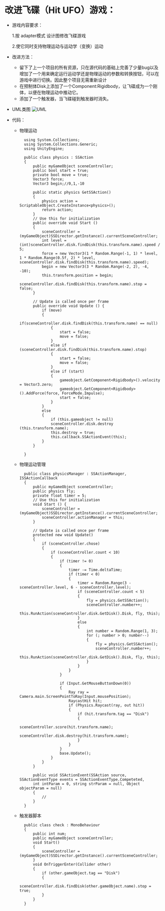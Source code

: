 # 改进飞碟（Hit UFO）游戏：
+ 游戏内容要求：

    1.按 adapter模式 设计图修改飞碟游戏
  
    2.使它同时支持物理运动与运动学（变换）运动
  
+ 改进方法：

    + 留下了上一个项目的所有资源，只在源代码的基础上完善了少量bug以及增加了一个用来确定运行运动学还是物理运动的参数和转换按钮，可以在游戏中进行切换。因此整个项目无需重新设计
    + 在预制体Disk上添加了一个Component:Rigidbody，让飞碟成为一个刚体，以便在物理运动中推动它。
    + 添加了一个触发器，当飞碟碰到触发器时消失。

+ UML类图
![UML]()
+ 代码：
    + 物理运动
  
            using System.Collections;
            using System.Collections.Generic;
            using UnityEngine;

            public class physics : SSAction
            {
                public myGameObject sceneController;
                public bool start = true;
                private bool move = true;
                Vector3 force;
                Vector3 begin;//0,1,-10

                public static physics GetSSAction()
                {
                    physics action = ScriptableObject.CreateInstance<physics>();
                    return action;
                }
                // Use this for initialization
                public override void Start ()
                {
                    sceneController = (myGameObject)SSDirector.getInstance().currentSceneController;
                    int level = (int)sceneController.disk.findDisk(this.transform.name).speed / 5;
                    force = new Vector3(1 * Random.Range(-1, 1) * level, 1 * Random.Range(0.5f, 2) * level, sceneController.disk.findDisk(this.transform.name).speed);
                    begin = new Vector3(3 * Random.Range(-2, 2), -4, -10);
                    this.transform.position = begin;
                    sceneController.disk.findDisk(this.transform.name).stop = false;
                }
	
	            // Update is called once per frame
	            public override void Update () {
                    if (move)
                    {
                        if(sceneController.disk.findDisk(this.transform.name) == null)
                        {
                            start = false;
                            move = false;
                        }
                        else if (sceneController.disk.findDisk(this.transform.name).stop)
                        {
                            start = false;
                            move = false;
                        }
                        else if (start)
                        {
                            gameobject.GetComponent<Rigidbody>().velocity = Vector3.zero;
                            gameobject.GetComponent<Rigidbody>().AddForce(force, ForceMode.Impulse);
                            start = false;
                        }
                    }
                    else
                    {
                        if (this.gameobject != null)
                        sceneController.disk.destroy   (this.transform.name);
                        this.destroy = true;
                        this.callback.SSActionEvent(this);
                    }
	            }
    
            }
    + 物理运动管理

            public class physicsManager : SSActionManager, ISSActionCallback
            {
                public myGameObject sceneController;
                public physics fly;
                private float timer = 5;
                // Use this for initialization
                void Start () {
                    sceneController = (myGameObject)SSDirector.getInstance().currentSceneController;
                    sceneController.actionManager = this;
                }

                // Update is called once per frame
                protected new void Update()
                {
                    if (sceneController.chose)
                    {
                        if (sceneController.count < 10)
                        {
                            if (timer != 0)
                            {
                                timer -= Time.deltaTime;
                                if (timer < 0)
                                {
                                    timer = Random.Range(3 - sceneController.level, 6 - sceneController.level);
                                    if (sceneController.count < 5)
                                    {
                                        fly = physics.GetSSAction();
                                        sceneController.number++;
                                        this.RunAction(sceneController.disk.GetDisk().Disk, fly, this);
                                    }
                                    else
                                    {
                                        int number = Random.Range(1, 3);
                                        for (; number > 0; number--)
                                        {
                                            fly = physics.GetSSAction();
                                            sceneController.number++;
                                            this.RunAction(sceneController.disk.GetDisk().Disk, fly, this);
                                        }
                                    }
                                }
                            }
                        
                            if (Input.GetMouseButtonDown(0))
                            {
                                Ray ray = Camera.main.ScreenPointToRay(Input.mousePosition);
                                RaycastHit hit;
                                if (Physics.Raycast(ray, out hit))
                                {
                                    if (hit.transform.tag == "Disk")
                                    {
                                        sceneController.score(hit.transform.name);
                                        sceneController.disk.destroy(hit.transform.name);
                                    }
                                }
                            }
                            base.Update();
                        }
                    }
                }

                public void SSActionEvent(SSAction source, SSActionEventType events = SSActionEventType.Competeted,
                int intParam = 0, string strParam = null, Object objectParam = null)
                {
                    //  
                }
            }
    + 触发器脚本

            public class check : MonoBehaviour
            {
                public int num;
                public myGameObject sceneController;
                void Start()
                {
                    sceneController = (myGameObject)SSDirector.getInstance().currentSceneController;
                }
                void OnTriggerEnter(Collider other)
                {
                    if (other.gameObject.tag == "Disk")
                    {
                        sceneController.disk.findDisk(other.gameObject.name).stop = true;
                    }
                }
            }
